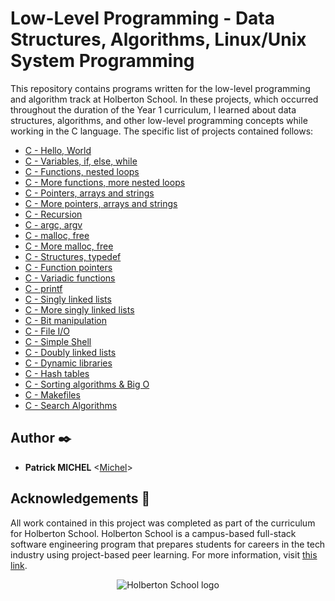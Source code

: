 # Low-Level Programming - Data Structures, Algorithms, Linux/Unix System Programming

This repository contains programs written for the low-level programming and
algorithm track at Holberton School. In these projects, which  occurred
throughout the duration of the Year 1 curriculum, I learned about data
structures, algorithms, and other low-level programming concepts while
working in the C language. The specific list of projects contained follows:

* [C - Hello, World](./hello_world)
* [C - Variables, if, else, while](./variables_if_else_while)
* [C - Functions, nested loops](./functions_nested_loops)
* [C - More functions, more nested loops](./more_functions_nested_loops)
* [C - Pointers, arrays and strings](./pointers_arrays_strings)
* [C - More pointers, arrays and strings](./pointers_arrays_strings)
* [C - Recursion](./recursion)
* [C - argc, argv](./argc_argv)
* [C - malloc, free](./malloc_free)
* [C - More malloc, free](./more_malloc_free)
* [C - Structures, typedef](./structures_typedef)
* [C - Function pointers](./function_pointers)
* [C - Variadic functions](./variadic_functions)
* [C - printf](https://github.com/Pmichel74/holbertonschool-printf/tree/master)
* [C - Singly linked lists](./singly_linked_lists)
* [C - More singly linked lists](./more_singly_linked_lists)
* [C - Bit manipulation](./bit_manipulation)
* [C - File I/O](./file_io)
* [C - Simple Shell](https://github.com/Pmichel74/simple_shell/tree/master)
* [C - Doubly linked lists](./doubly_linked_lists)
* [C - Dynamic libraries](./dynamic_libraries)
* [C - Hash tables](./hash_tables)
* [C - Sorting algorithms & Big O](./sorting_algorithms)
* [C - Makefiles](./makefiles)
* [C - Search Algorithms](./0x1D-search_algorithms)

## Author :black_nib:

* __Patrick MICHEL__ <[Michel](https://github.com/Pmichel74)>

## Acknowledgements :pray:

All work contained in this project was completed as part of the curriculum for
Holberton School. Holberton School is a campus-based full-stack software
engineering program that prepares students for careers in the tech industry
using project-based peer learning. For more information, visit
[this link](https://www.holbertonschool.com/).

<p align="center">
  <img
    src="http://www.holbertonschool.com/holberton-logo.png"
    alt="Holberton School logo">
</p>

